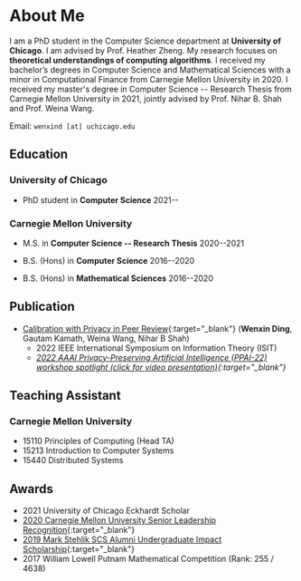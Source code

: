 # About Me

I am a PhD student in the Computer Science department at **University of Chicago**. I am advised by Prof. Heather Zheng. My research focuses on **theoretical understandings of computing algorithms**. I received my bachelor’s degrees in Computer Science and Mathematical Sciences with a minor in Computational Finance from Carnegie Mellon University in 2020. I received my master's degree in Computer Science -- Research Thesis from Carnegie Mellon University in 2021, jointly advised by Prof. Nihar B. Shah and Prof. Weina Wang. 



Email: `wenxind [at] uchicago.edu`


## Education

### University of Chicago
- PhD student in **Computer Science** 2021--

### Carnegie Mellon University
- M.S. in **Computer Science -- Research Thesis** 2020--2021

- B.S. (Hons) in **Computer Science** 2016--2020

- B.S. (Hons) in **Mathematical Sciences** 2016--2020

## Publication

- [Calibration with Privacy in Peer Review](https://arxiv.org/abs/2201.11308){:target="_blank"}
(**Wenxin Ding**, Gautam Kamath, Weina Wang, Nihar B Shah)
  - 2022 IEEE International Symposium on Information Theory (ISIT)
  - *[2022 AAAI Privacy-Preserving Artificial Intelligence (PPAI-22) workshop spotlight (click for video presentation)](https://www.youtube.com/watch?v=t5M4Srdj1zU){:target="_blank"}*


## Teaching Assistant

### Carnegie Mellon University
- 15110 Principles of Computing (Head TA)
- 15213 Introduction to Computer Systems
- 15440 Distributed Systems

## Awards

- 2021 University of Chicago Eckhardt Scholar
- [2020 Carnegie Mellon University Senior Leadership Recognition](https://www.cmu.edu/student-affairs/slice/leadership/awards-recognition/index.html#slr){:target="_blank"}
- [2019 Mark Stehlik SCS Alumni Undergraduate Impact Scholarship](https://www.scs.cmu.edu/news/ding-earns-2019-stehlik-scholarship){:target="_blank"}
- 2017 William Lowell Putnam Mathematical Competition (Rank: 255 / 4638)
